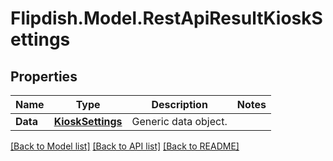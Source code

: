 # Flipdish.Model.RestApiResultKioskSettings
## Properties

Name | Type | Description | Notes
------------ | ------------- | ------------- | -------------
**Data** | [**KioskSettings**](KioskSettings.md) | Generic data object. | 

[[Back to Model list]](../README.md#documentation-for-models) [[Back to API list]](../README.md#documentation-for-api-endpoints) [[Back to README]](../README.md)

